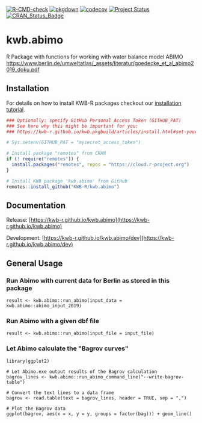 [![R-CMD-check](https://github.com/KWB-R/kwb.abimo/workflows/R-CMD-check/badge.svg)](https://github.com/KWB-R/kwb.abimo/actions?query=workflow%3AR-CMD-check)
[![pkgdown](https://github.com/KWB-R/kwb.abimo/workflows/pkgdown/badge.svg)](https://github.com/KWB-R/kwb.abimo/actions?query=workflow%3Apkgdown)
[![codecov](https://codecov.io/github/KWB-R/kwb.abimo/branch/main/graphs/badge.svg)](https://codecov.io/github/KWB-R/kwb.abimo)
[![Project Status](https://img.shields.io/badge/lifecycle-experimental-orange.svg)](https://www.tidyverse.org/lifecycle/#experimental)
[![CRAN_Status_Badge](https://www.r-pkg.org/badges/version/kwb.abimo)]()

# kwb.abimo

R Package with functions for working with water balance model ABIMO
https://www.berlin.de/umweltatlas/_assets/literatur/goedecke_et_al_abimo2019_doku.pdf

## Installation

For details on how to install KWB-R packages checkout our [installation tutorial](https://kwb-r.github.io/kwb.pkgbuild/articles/install.html).

```r
### Optionally: specify GitHub Personal Access Token (GITHUB_PAT)
### See here why this might be important for you:
### https://kwb-r.github.io/kwb.pkgbuild/articles/install.html#set-your-github_pat

# Sys.setenv(GITHUB_PAT = "mysecret_access_token")

# Install package "remotes" from CRAN
if (! require("remotes")) {
  install.packages("remotes", repos = "https://cloud.r-project.org")
}

# Install KWB package 'kwb.abimo' from GitHub
remotes::install_github("KWB-R/kwb.abimo")
```

## Documentation

Release: [https://kwb-r.github.io/kwb.abimo](https://kwb-r.github.io/kwb.abimo)

Development: [https://kwb-r.github.io/kwb.abimo/dev](https://kwb-r.github.io/kwb.abimo/dev)

## General Usage

### Run Abimo with current data for Berlin as stored in this package

```
result <- kwb.abimo::run_abimo(input_data = kwb.abimo::abimo_input_2019)
```

### Run Abimo with a given dbf file

```
result <- kwb.abimo::run_abimo(input_file = input_file)
```

### Let Abimo calculate the "Bagrov curves"

```
library(ggplot2)

# Let Abimo.exe output results of the Bagrov calculation
bagrov_lines <- kwb.abimo::run_abimo_command_line("--write-bagrov-table")

# Convert the text lines to a data frame
bagrov <- read.table(text = bagrov_lines, header = TRUE, sep = ",")

# Plot the Bagrov data
ggplot(bagrov, aes(x = x, y = y, groups = factor(bag))) + geom_line()
```

